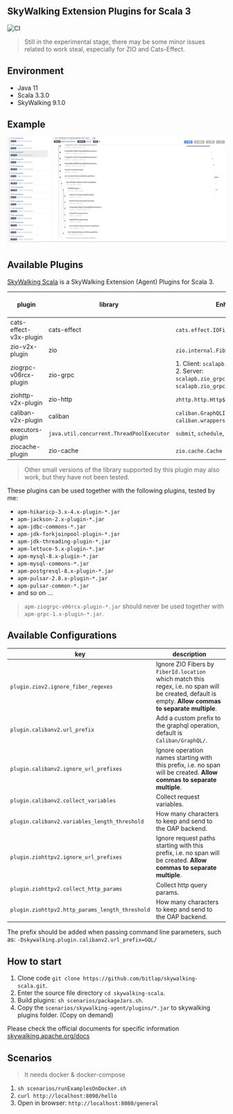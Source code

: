 SkyWalking Extension Plugins for Scala 3
---

![CI][Badge-CI]

[Badge-CI]: https://github.com/hjfruit/skywalking-scala/actions/workflows/ScalaCI.yml/badge.svg

> Still in the experimental stage, there may be some minor issues related to work steal, especially for ZIO and Cats-Effect.

## Environment

- Java 11
- Scala 3.3.0
- SkyWalking 9.1.0

## Example

![](skywalking-scala-preview.jpg)

## Available Plugins

[SkyWalking Scala](https://github.com/bitlap/skywalking-scala) is a SkyWalking Extension (Agent) Plugins for Scala 3.


| plugin                 | library                                   | Enhance Targets                                                                                                                            | maybe support version   | tested version     |
|------------------------|-------------------------------------------|--------------------------------------------------------------------------------------------------------------------------------------------|-------------------------|--------------------|
| cats-effect-v3x-plugin | cats-effect                               | `cats.effect.IOFiber`                                                                                                                      | 3.4.0-RC1 ~ 3.5.x       | 3.4.1              |
| zio-v2x-plugin         | zio                                       | `zio.internal.FiberRuntime`, `zio.Executor`                                                                                                | 2.0.3 ~ 2.0.x           | 2.0.9,2.0.13       |
| ziogrpc-v06rcx-plugin  | zio-grpc                                  | 1. Client: `scalapb.zio_grpc.ZChannel`<br/> 2. Server: `scalapb.zio_grpc.server.ZServerCall`, `scalapb.zio_grpc.server.ZServerCallHandler` | 0.6.0-test6 ~ 0.6.0-RC5 | 0.6.0-RC5          |
| ziohttp-v2x-plugin     | zio-http                                  | `zhttp.http.Http$PartialCollectHttp$`                                                                                                      | 2.0.0-RC2 ~ 2.0.0-RC11  | 2.0.0-RC10         |
| caliban-v2x-plugin     | caliban                                   | `caliban.GraphQLInterpreter`, `caliban.wrappers.Wrapper`                                                                                   | 2.0.0 ~ 2.0.2           | 2.0.1              |
| executors-plugin       | `java.util.concurrent.ThreadPoolExecutor` | `submit`, `schedule`, `schedule`                                                                                                           | -                       | -                  |
| ziocache-plugin        | zio-cache                                 | `zio.cache.Cache`                                                                                                                          | Not Implementation      | Not Implementation |

> Other small versions of the library supported by this plugin may also work, but they have not been tested.

These plugins can be used together with the following plugins, tested by me:
- `apm-hikaricp-3.x-4.x-plugin-*.jar`
- `apm-jackson-2.x-plugin-*.jar`
- `apm-jdbc-commons-*.jar`
- `apm-jdk-forkjoinpool-plugin-*.jar`
- `apm-jdk-threading-plugin-*.jar`
- `apm-lettuce-5.x-plugin-*.jar`
- `apm-mysql-8.x-plugin-*.jar`
- `apm-mysql-commons-*.jar`
- `apm-postgresql-8.x-plugin-*.jar`
- `apm-pulsar-2.8.x-plugin-*.jar`
- `apm-pulsar-common-*.jar`
- and so on ...

>  `apm-ziogrpc-v06rcx-plugin-*.jar` should never be used together with `apm-grpc-1.x-plugin-*.jar`.

## Available Configurations
| key                                             | description                                                                                                                                            |
|-------------------------------------------------|--------------------------------------------------------------------------------------------------------------------------------------------------------|
| `plugin.ziov2.ignore_fiber_regexes`             | Ignore ZIO Fibers by `FiberId.location` which match this regex, i.e. no span will be created, default is empty. **Allow commas to separate multiple**. |
| `plugin.calibanv2.url_prefix`                   | Add a custom prefix to the graphql operation, default is `Caliban/GraphQL/`.                                                                           |
| `plugin.calibanv2.ignore_url_prefixes`          | Ignore operation names starting with this prefix, i.e. no span will be created. **Allow commas to separate multiple**.                                 |
| `plugin.calibanv2.collect_variables`            | Collect request variables.                                                                                                                             |
| `plugin.calibanv2.variables_length_threshold`   | How many characters to keep and send to the OAP backend.                                                                                               |
| `plugin.ziohttpv2.ignore_url_prefixes`          | Ignore request paths starting with this prefix, i.e. no span will be created. **Allow commas to separate multiple**.                                   |
| `plugin.ziohttpv2.collect_http_params`          | Collect http query params.                                                                                                                             |
| `plugin.ziohttpv2.http_params_length_threshold` | How many characters to keep and send to the OAP backend.                                                                                               |

The prefix should be added when passing command line parameters, such as: `-Dskywalking.plugin.calibanv2.url_prefix=GQL/`

## How to start

1. Clone code `git clone https://github.com/bitlap/skywalking-scala.git`.
2. Enter the source file directory `cd skywalking-scala`.
3. Build plugins: `sh scenarios/packageJars.sh`. 
4. Copy the `scenarios/skywalking-agent/plugins/*.jar` to skywalking plugins folder. (Copy on demand)

Please check the official documents for specific information
[skywalking.apache.org/docs](https://skywalking.apache.org/docs/skywalking-java/v8.15.0/en/setup/service-agent/java-agent/readme/)

## Scenarios

> It needs docker & docker-compose

1. `sh scenarios/runExamplesOnDocker.sh`
2. `curl http://localhost:8090/hello`
3. Open in browser: `http://localhost:8080/general`
